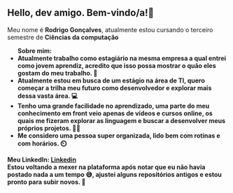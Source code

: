 ## Hello, dev amigo. Bem-vindo/a!👋
 <P>Meu nome é <Strong>Rodrigo Gonçalves</Strong>, atualmente estou cursando o terceiro semestre de <Strong>Ciências da computação</Strong.Tenho o grande interesse em me tornar um desenvolvedor de jogos, unido minha duas grandes paixão, programar 💻 e jogar 🎮. Sinta-se a vontade para explorar os repositórios.</P> <br>

 <ul>Sobre mim: 
<li>Atualmente trabalho como estagiário na mesma empresa a qual entrei como jovem aprendiz, acredito que isso possa mostrar o quão eles gostam do meu trabalho. 🙂 </li>
<li>Atualmente estou em busca de um estágio na área de TI, quero começar a trilha meu futuro como desenvolvedor e explorar mais dessa vasta área. 💻 </li>
<li>Tenho uma grande facilidade no aprendizado, uma parte do meu conhecimento em front veio apenas de vídeos e cursos online, os quais me fizeram explorar as linguagem e buscar a desenvolver meus próprios projetos. 👨‍💻 </li>
<li>Me considero uma pessoa super organizada, lido bem com rotinas e com horários. ⏲️ </li>
</ul>

Meu LinkedIn: <a href="https://www.linkedin.com/in/rodrigo-gon%C3%A7alves-680058171?utm_source=share&utm_campaign=share_via&utm_content=profile&utm_medium=android_app ">Linkedin </a><br>
Estou voltando a mexer na plataforma após notar que eu não havia postado nada a um tempo 😅, ajustei alguns repositórios antigos e estou pronto para subir novos. 🤩 

<!--
**RodrigoGoncalves24/RodrigoGoncalves24** is a ✨ _special_ ✨ repository because its `README.md` (this file) appears on your GitHub profile.

Here are some ideas to get you started:

- 🔭 I’m currently working on ...
- 🌱 I’m currently learning ...
- 👯 I’m looking to collaborate on ...
- 🤔 I’m looking for help with ...
- 💬 Ask me about ...
- 📫 How to reach me: ...
- 😄 Pronouns: ...
- ⚡ Fun fact: ...
-->
